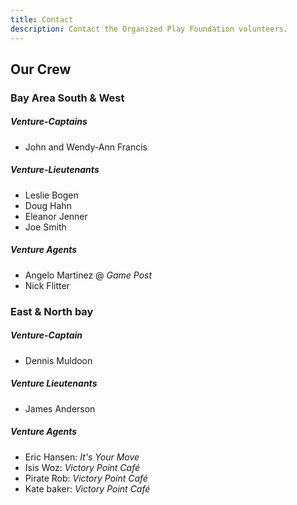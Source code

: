 ```yaml
---
title: Contact
description: Contact the Organized Play Foundation volunteers.
---
```


## Our Crew

### Bay Area South & West

##### Venture-Captains
- John and Wendy-Ann Francis

##### Venture-Lieutenants
- Leslie Bogen 
- Doug Hahn
- Eleanor Jenner
- Joe Smith

##### Venture Agents
- Angelo Martinez @ _Game Post_
- Nick Flitter 

### East & North bay

##### Venture-Captain
- Dennis Muldoon

##### Venture Lieutenants
- James Anderson

##### Venture Agents
- Eric Hansen: _It's Your Move_
- Isis Woz: _Victory Point Café_
- Pirate Rob: _Victory Point Café_
- Kate baker: _Victory Point Café_

